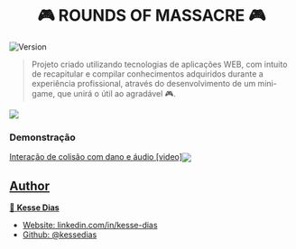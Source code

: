 <h1 align="center">🎮 ROUNDS OF MASSACRE 🎮</h1>
<p>
  <img alt="Version" src="https://img.shields.io/badge/version-0.1-blue.svg?cacheSeconds=2592000" />
</p>

> Projeto criado utilizando tecnologias de aplicações WEB, com intuito de recapitular e compilar conhecimentos adquiridos durante a experiência profissional, através do desenvolvimento de um mini-game, que unirá o útil ao agradável 🎮.

<img align="center" src="https://i.ibb.co/P15Whx1/mapa.png">
<br>

### Demonstração
<a href="https://www.youtube.com/watch?v=_6XMwOUrIFk&ab_channel=KesseJohnnys" target="_blank">Interação de colisão com dano e áudio [video]<img align="center" src="https://i.ibb.co/K2fxgZv/interacao.gif">

## Author

👤 **Kesse Dias**

* Website: linkedin.com/in/kesse-dias
* Github: [@kessedias](https://github.com/kessedias)
